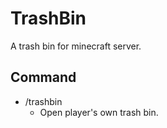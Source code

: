 # TrashBin
A trash bin for minecraft server.

## Command
- /trashbin
    - Open player's own trash bin.